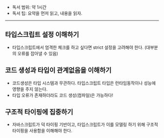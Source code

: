 - 독서 범위: 약 1시간
- 독서 팁: 요약을 먼저 읽고, 내용을 읽자.

---

## 타입스크립트 설정 이해하기

- 타입스크립트에서 엄격한 체크를 하고 싶다면 strict 설정을 고려해야 한다. (대부분의 오류를 잡아낼 수 있음)

## 코드 생성과 타입이 관계없음을 이해하기

- 코드생성은 타입 시스템과 무관하다. 타입스크립트 타입은 런타임동작이나 성능에 영향을 주지 않는다.
- 타입 오류가 존재하더라도 코드 생성(컴파일)은 가능하다!

## 구조적 타이핑에 집중하기

- 자바스크립트가 덕 타이핑 기반이고, 타입스크립트가 이를 모델링 하기 위해 구조적 타이핑을 사용함을 이해해야 한다.
